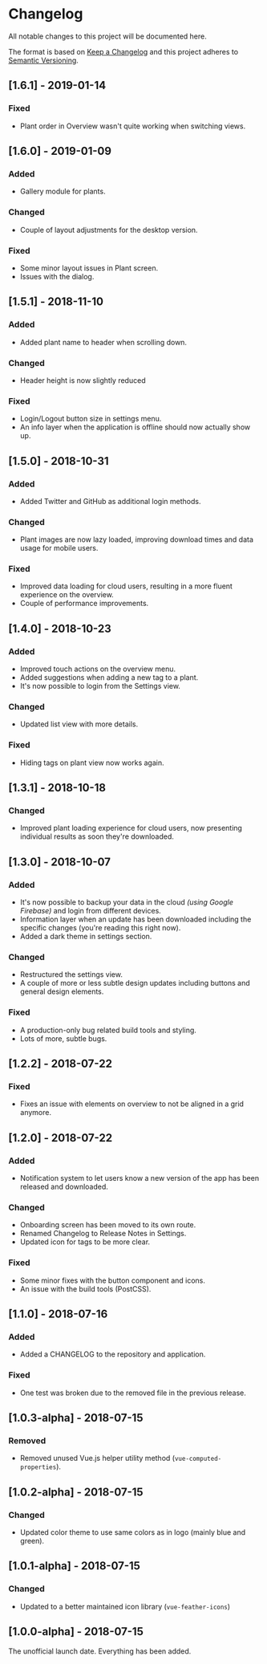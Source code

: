 # Changelog

All notable changes to this project will be documented here.

The format is based on [Keep a Changelog](http://keepachangelog.com/en/1.0.0/)
and this project adheres to [Semantic Versioning](http://semver.org/spec/v2.0.0.html).

## [1.6.1] - 2019-01-14

### Fixed
- Plant order in Overview wasn't quite working when switching views.

## [1.6.0] - 2019-01-09

### Added
- Gallery module for plants.

### Changed
- Couple of layout adjustments for the desktop version.

### Fixed
- Some minor layout issues in Plant screen.
- Issues with the dialog.

## [1.5.1] - 2018-11-10

### Added
- Added plant name to header when scrolling down.

### Changed
- Header height is now slightly reduced

### Fixed
- Login/Logout button size in settings menu.
- An info layer when the application is offline should now actually show up.

## [1.5.0] - 2018-10-31

### Added
- Added Twitter and GitHub as additional login methods.

### Changed
- Plant images are now lazy loaded, improving download times and data usage for mobile users.

### Fixed
- Improved data loading for cloud users, resulting in a more fluent experience on the overview.
- Couple of performance improvements.

## [1.4.0] - 2018-10-23

### Added
- Improved touch actions on the overview menu.
- Added suggestions when adding a new tag to a plant.
- It's now possible to login from the Settings view.

### Changed
- Updated list view with more details.

### Fixed
- Hiding tags on plant view now works again.

## [1.3.1] - 2018-10-18

### Changed
- Improved plant loading experience for cloud users, now presenting individual results as soon they're downloaded.

## [1.3.0] - 2018-10-07

### Added
- It's now possible to backup your data in the cloud _(using Google Firebase)_ and login from different devices.
- Information layer when an update has been downloaded including the specific changes (you're reading this right now).
- Added a dark theme in settings section.

### Changed
- Restructured the settings view.
- A couple of more or less subtle design updates including buttons and general design elements.

### Fixed
- A production-only bug related build tools and styling.
- Lots of more, subtle bugs.

## [1.2.2] - 2018-07-22

### Fixed
- Fixes an issue with elements on overview to not be aligned in a grid anymore.

## [1.2.0] - 2018-07-22

### Added
- Notification system to let users know a new version of the app has been released and downloaded.

### Changed
- Onboarding screen has been moved to its own route.
- Renamed Changelog to Release Notes in Settings.
- Updated icon for tags to be more clear.

### Fixed
- Some minor fixes with the button component and icons.
- An issue with the build tools (PostCSS).

## [1.1.0] - 2018-07-16

### Added
- Added a CHANGELOG to the repository and application.

### Fixed
- One test was broken due to the removed file in the previous release.

## [1.0.3-alpha] - 2018-07-15

### Removed
- Removed unused Vue.js helper utility method (`vue-computed-properties`).

## [1.0.2-alpha] - 2018-07-15

### Changed
- Updated color theme to use same colors as in logo (mainly blue and green).

## [1.0.1-alpha] - 2018-07-15

### Changed
- Updated to a better maintained icon library (`vue-feather-icons`)

## [1.0.0-alpha] - 2018-07-15

The unofficial launch date. Everything has been added.
